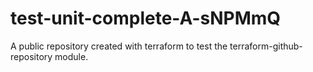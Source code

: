 # test-unit-complete-A-sNPMmQ
A public repository created with terraform to test the terraform-github-repository module.

